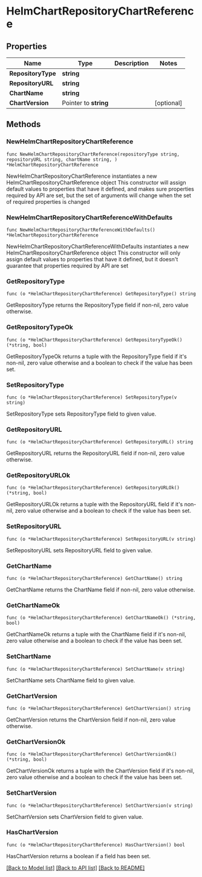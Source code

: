 # HelmChartRepositoryChartReference

## Properties

Name | Type | Description | Notes
------------ | ------------- | ------------- | -------------
**RepositoryType** | **string** |  | 
**RepositoryURL** | **string** |  | 
**ChartName** | **string** |  | 
**ChartVersion** | Pointer to **string** |  | [optional] 

## Methods

### NewHelmChartRepositoryChartReference

`func NewHelmChartRepositoryChartReference(repositoryType string, repositoryURL string, chartName string, ) *HelmChartRepositoryChartReference`

NewHelmChartRepositoryChartReference instantiates a new HelmChartRepositoryChartReference object
This constructor will assign default values to properties that have it defined,
and makes sure properties required by API are set, but the set of arguments
will change when the set of required properties is changed

### NewHelmChartRepositoryChartReferenceWithDefaults

`func NewHelmChartRepositoryChartReferenceWithDefaults() *HelmChartRepositoryChartReference`

NewHelmChartRepositoryChartReferenceWithDefaults instantiates a new HelmChartRepositoryChartReference object
This constructor will only assign default values to properties that have it defined,
but it doesn't guarantee that properties required by API are set

### GetRepositoryType

`func (o *HelmChartRepositoryChartReference) GetRepositoryType() string`

GetRepositoryType returns the RepositoryType field if non-nil, zero value otherwise.

### GetRepositoryTypeOk

`func (o *HelmChartRepositoryChartReference) GetRepositoryTypeOk() (*string, bool)`

GetRepositoryTypeOk returns a tuple with the RepositoryType field if it's non-nil, zero value otherwise
and a boolean to check if the value has been set.

### SetRepositoryType

`func (o *HelmChartRepositoryChartReference) SetRepositoryType(v string)`

SetRepositoryType sets RepositoryType field to given value.


### GetRepositoryURL

`func (o *HelmChartRepositoryChartReference) GetRepositoryURL() string`

GetRepositoryURL returns the RepositoryURL field if non-nil, zero value otherwise.

### GetRepositoryURLOk

`func (o *HelmChartRepositoryChartReference) GetRepositoryURLOk() (*string, bool)`

GetRepositoryURLOk returns a tuple with the RepositoryURL field if it's non-nil, zero value otherwise
and a boolean to check if the value has been set.

### SetRepositoryURL

`func (o *HelmChartRepositoryChartReference) SetRepositoryURL(v string)`

SetRepositoryURL sets RepositoryURL field to given value.


### GetChartName

`func (o *HelmChartRepositoryChartReference) GetChartName() string`

GetChartName returns the ChartName field if non-nil, zero value otherwise.

### GetChartNameOk

`func (o *HelmChartRepositoryChartReference) GetChartNameOk() (*string, bool)`

GetChartNameOk returns a tuple with the ChartName field if it's non-nil, zero value otherwise
and a boolean to check if the value has been set.

### SetChartName

`func (o *HelmChartRepositoryChartReference) SetChartName(v string)`

SetChartName sets ChartName field to given value.


### GetChartVersion

`func (o *HelmChartRepositoryChartReference) GetChartVersion() string`

GetChartVersion returns the ChartVersion field if non-nil, zero value otherwise.

### GetChartVersionOk

`func (o *HelmChartRepositoryChartReference) GetChartVersionOk() (*string, bool)`

GetChartVersionOk returns a tuple with the ChartVersion field if it's non-nil, zero value otherwise
and a boolean to check if the value has been set.

### SetChartVersion

`func (o *HelmChartRepositoryChartReference) SetChartVersion(v string)`

SetChartVersion sets ChartVersion field to given value.

### HasChartVersion

`func (o *HelmChartRepositoryChartReference) HasChartVersion() bool`

HasChartVersion returns a boolean if a field has been set.


[[Back to Model list]](../README.md#documentation-for-models) [[Back to API list]](../README.md#documentation-for-api-endpoints) [[Back to README]](../README.md)


